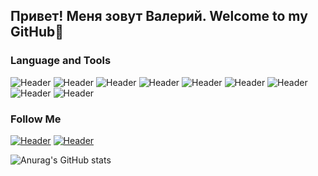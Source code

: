
## Привет! Меня зовут Валерий. Welcome to my GitHub👋



### Language and Tools
![Header](https://img.shields.io/badge/Python-090909?style=for-the-badge&logo=Python&logoColor=136be1)
![Header](https://img.shields.io/badge/Jira-090909?style=for-the-badge&logo=jira&logoColor=136be1)
![Header](https://img.shields.io/badge/Postman-090909?style=for-the-badge&logo=postman&logoColor=f76935)
![Header](https://img.shields.io/badge/Github-090909?style=for-the-badge&logo=github&logoColor=8cc4d7)
![Header](https://img.shields.io/badge/Figma-090909?style=for-the-badge&logo=figma&logoColor=7d5fa6)
![Header](https://img.shields.io/badge/MySQL-090909?style=for-the-badge&logo=mysql&logoColor=00618a)
![Header](https://img.shields.io/badge/DevTools-090909?style=for-the-badge&logo=googlechrome&logoColor=2674f2)
![Header](https://img.shields.io/badge/TestRail-090909?style=for-the-badge&logo=&logoColor=71b556)
![Header](https://img.shields.io/badge/CharlesProxy-090909?style=for-the-badge&logo=charlesproxy&logoColor=8cc4d7)


### Follow Me

[![Header](https://img.shields.io/badge/Telegram-090909?style=for-the-badge&logo=telegram&logoColor=31a5db)](https://t.me/VALERIY2077)
[![Header](https://img.shields.io/badge/Linkedin-090909?style=for-the-badge&logo=linkedin&logoColor=0073b1)](https://www.linkedin.com/in/валерий-ковальчук-838060274/)

![Anurag's GitHub stats](https://github-readme-stats.vercel.app/api?username=valeriy2077&show_icons=true&theme=transparent&count_private=true)

